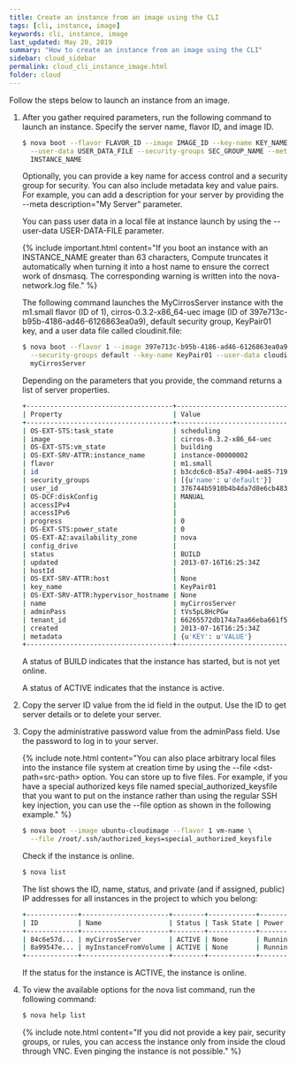 ```yaml
---
title: Create an instance from an image using the CLI
tags: [cli, instance, image]
keywords: cli, instance, image
last_updated: May 20, 2019
summary: "How to create an instance from an image using the CLI"
sidebar: cloud_sidebar
permalink: cloud_cli_instance_image.html
folder: cloud
---
```


Follow the steps below to launch an instance from an image.

1. After you gather required parameters, run the following command to launch an instance. Specify the server name, flavor ID, and image ID.

   ```sh
   $ nova boot --flavor FLAVOR_ID --image IMAGE_ID --key-name KEY_NAME \
     --user-data USER_DATA_FILE --security-groups SEC_GROUP_NAME --meta KEY=VALUE \
     INSTANCE_NAME
   ```

   Optionally, you can provide a key name for access control and a security group for security. You can also include metadata key and value pairs. For example, you can add a description for your server by providing the --meta description="My Server" parameter.

   You can pass user data in a local file at instance launch by using the --user-data USER-DATA-FILE parameter.

   {% include important.html content="If you boot an instance with an INSTANCE_NAME greater than 63 characters, Compute truncates it automatically when turning it into a host name to ensure the correct work of dnsmasq. The corresponding warning is written into the nova-network.log file." %}

   The following command launches the MyCirrosServer instance with the m1.small flavor (ID of 1), cirros-0.3.2-x86_64-uec image (ID of 397e713c-b95b-4186-ad46-6126863ea0a9), default security group, KeyPair01 key, and a user data file called cloudinit.file:

   ```sh
   $ nova boot --flavor 1 --image 397e713c-b95b-4186-ad46-6126863ea0a9 \
     --security-groups default --key-name KeyPair01 --user-data cloudinit.file \
     myCirrosServer
   ```
   Depending on the parameters that you provide, the command returns a list of server properties.
   ```sh
   +-------------------------------------+-------------------------------------+
   | Property                            | Value                               |
   +-------------------------------------+-------------------------------------+
   | OS-EXT-STS:task_state               | scheduling                          |
   | image                               | cirros-0.3.2-x86_64-uec             |
   | OS-EXT-STS:vm_state                 | building                            |
   | OS-EXT-SRV-ATTR:instance_name       | instance-00000002                   |
   | flavor                              | m1.small                            |
   | id                                  | b3cdc6c0-85a7-4904-ae85-71918f734048|
   | security_groups                     | [{u'name': u'default'}]             |
   | user_id                             | 376744b5910b4b4da7d8e6cb483b06a8    |
   | OS-DCF:diskConfig                   | MANUAL                              |
   | accessIPv4                          |                                     |
   | accessIPv6                          |                                     |
   | progress                            | 0                                   |
   | OS-EXT-STS:power_state              | 0                                   |
   | OS-EXT-AZ:availability_zone         | nova                                |
   | config_drive                        |                                     |
   | status                              | BUILD                               |
   | updated                             | 2013-07-16T16:25:34Z                |
   | hostId                              |                                     |
   | OS-EXT-SRV-ATTR:host                | None                                |
   | key_name                            | KeyPair01                           |
   | OS-EXT-SRV-ATTR:hypervisor_hostname | None                                |
   | name                                | myCirrosServer                      |
   | adminPass                           | tVs5pL8HcPGw                        |
   | tenant_id                           | 66265572db174a7aa66eba661f58eb9e    |
   | created                             | 2013-07-16T16:25:34Z                |
   | metadata                            | {u'KEY': u'VALUE'}                  |
   +-------------------------------------+-------------------------------------+
   ```
   A status of BUILD indicates that the instance has started, but is not yet online.


   A status of ACTIVE indicates that the instance is active.

1. Copy the server ID value from the id field in the output. Use the ID to get server details or to delete your server.

1. Copy the administrative password value from the adminPass field. Use the password to log in to your server.

   {% include note.html content="You can also place arbitrary local files into the instance file system at creation time by using the --file <dst-path=src-path> option. You can store up to five files. For example, if you have a special authorized keys file named special_authorized_keysfile that you want to put on the instance rather than using the regular SSH key injection, you can use the --file option as shown in the following example." %}

   ```sh
   $ nova boot --image ubuntu-cloudimage --flavor 1 vm-name \
     --file /root/.ssh/authorized_keys=special_authorized_keysfile
   ```
   Check if the instance is online.
   ```sh
   $ nova list
   ```
   The list shows the ID, name, status, and private (and if assigned, public) IP addresses for all instances in the project to which you belong:
   ```sh
   +-------------+----------------------+--------+------------+-------------+------------------+
   | ID          | Name                 | Status | Task State | Power State | Networks         |
   +-------------+----------------------+--------+------------+-------------+------------------+
   | 84c6e57d... | myCirrosServer       | ACTIVE | None       | Running     | private=10.0.0.3 |
   | 8a99547e... | myInstanceFromVolume | ACTIVE | None       | Running     | private=10.0.0.4 |
   +-------------+----------------------+--------+------------+-------------+------------------+
   ```
   If the status for the instance is ACTIVE, the instance is online.

1. To view the available options for the nova list command, run the following command:
   ```sh
   $ nova help list
   ```
   {% include note.html content="If you did not provide a key pair, security groups, or rules, you can access the instance only from inside the cloud through VNC. Even pinging the instance is not possible." %}

